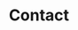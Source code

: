 ---
title: "Contact"
heading: "Contact"
description: "The Contact page Description"
layout: contact
keywords: "contact, keywords"
---